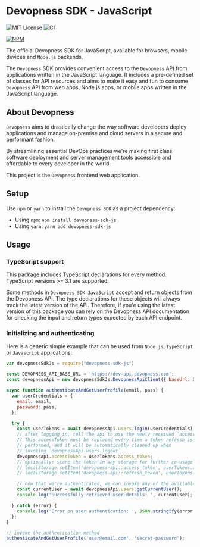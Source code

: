 # Devopness SDK - JavaScript

[![MIT License](https://img.shields.io/badge/license-MIT_License-green.svg?style=flat-square)](https://github.com/devopness/devopness-api-sdk-js/blob/master/LICENSE)
![CI](https://github.com/devopness/devopness-sdk-js/workflows/CI/badge.svg)

[![NPM](https://nodei.co/npm/devopness-sdk-js.png?downloads=true&stars=true)](https://nodei.co/npm/devopness-sdk-js/)

The official Devopness SDK for JavaScript, available for browsers, mobile devices and `Node.js` backends.

The `Devopness` SDK provides convenient access to the `Devopness` API from applications written in the JavaScript language. It includes a pre-defined set of classes for API resources and aims to make it easy and fun to consume `Devopness` API from web apps, Node.js apps, or mobile apps written in the JavaScript language.

## About Devopness
`Devopness` aims to drastically change the way software developers deploy applications and manage on-premise and cloud servers in a secure and performant fashion.

By streamlining essential DevOps practices we're making first class software deployment and server management tools accessible and affordable to every developer in the world.

This project is the `Devopness` frontend web application.

## Setup
Use `npm` or `yarn` to install the `Devopness SDK` as a project dependency:
- Using `npm`: `npm install devopness-sdk-js`
- Using `yarn`: `yarn add devopness-sdk-js`

## Usage

### TypeScript support
This package includes TypeScript declarations for every method.
TypeScript versions >= 3.1 are supported.

Some methods in `Devopness SDK JavaScript` accept and return objects from the Devopness API. The type declarations for these objects will always track the latest version of the API. Therefore, if you'e using the latest version of this package you can rely on the Devopness API documentation for checking the input and return types expected by each API endpoint.

### Initializing and authenticating

Here is a generic simple example that can be used from `Node.js`, `TypeScript` or `Javascript` applications:

```javascript
var devopnessSdkJs = require("devopness-sdk-js")

const DEVOPNESS_API_BASE_URL = 'https://dev-api.devopness.com';
const devopnessApi = new devopnessSdkJs.DevopnessApiClient({ baseUrl: DEVOPNESS_API_BASE_URL });

async function authenticateAndGetUserProfile(email, pass) {
  var userCredentials = {
    email: email,
    password: pass,
  };

  try {
    const userTokens = await devopnessApi.users.login(userCredentials);
    // after logging in, tell the api to use the newly received `accessToken`.
    // This accessToken must be replaced every time a token refresh is
    // performed, and it will be automatically cleaned up when
    // invoking `devopnessApi.users.logout`
    devopnessApi.accessToken = userTokens.access_token;
    // optionally: store the token in any storage for further re-usage
    // localStorage.setItem('devopness-api::access_token', userTokens.access_token)
    // localStorage.setItem('devopness-api::refresh_token', userTokens.refresh_token)

    // now that we're authenticated, we can invoke any of the available API client methods
    const currentUser = await devopnessApi.users.getCurrentUser();
    console.log('Successfully retrieved user details: ', currentUser);

  } catch (error) {
    console.log('Error on user authentication: ', JSON.stringify(error.response.data));
  };
}

// invoke the authentication method
authenticateAndGetUserProfile('user@email.com', 'secret-password');

```
